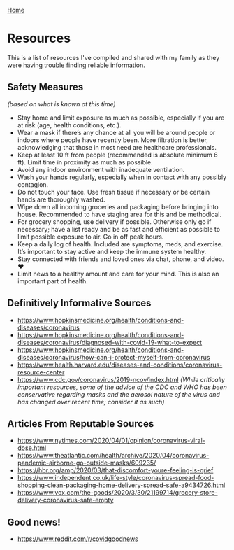[Home](README.md)

# Resources

This is a list of resources I've compiled and shared with my family as they were having trouble finding reliable information.

## Safety Measures
*(based on what is known at this time)*

* Stay home and limit exposure as much as possible, especially if you are at risk (age, health conditions, etc.).
* Wear a mask if there’s any chance at all you will be around people or indoors where people have recently been. More filtration is better, acknowledging that those in most need are healthcare professionals.
* Keep at least 10 ft from people (recommended is absolute minimum 6 ft). Limit time in proximity as much as possible.
* Avoid any indoor environment with inadequate ventilation.
* Wash your hands regularly, especially when in contact with any possibly contagion.
* Do not touch your face. Use fresh tissue if necessary or be certain hands are thoroughly washed.
* Wipe down all incoming groceries and packaging before bringing into house. Recommended to have staging area for this and be methodical.
* For grocery shopping, use delivery if possible. Otherwise only go if necessary; have a list ready and be as fast and efficient as possible to limit possible exposure to air. Go in off peak hours.
* Keep a daily log of health. Included are symptoms, meds, and exercise. It’s important to stay active and keep the immune system healthy.
* Stay connected with friends and loved ones via chat, phone, and video. ❤️
* Limit news to a healthy amount and care for your mind. This is also an important part of health.


## Definitively Informative Sources

* https://www.hopkinsmedicine.org/health/conditions-and-diseases/coronavirus
* https://www.hopkinsmedicine.org/health/conditions-and-diseases/coronavirus/diagnosed-with-covid-19-what-to-expect
* https://www.hopkinsmedicine.org/health/conditions-and-diseases/coronavirus/how-can-i-protect-myself-from-coronavirus
* https://www.health.harvard.edu/diseases-and-conditions/coronavirus-resource-center
* https://www.cdc.gov/coronavirus/2019-ncov/index.html
*(While critically important resources, some of the advice of the CDC and WHO has been conservative regarding masks and the aerosol nature of the virus and has changed over recent time; consider it as such)*


## Articles From Reputable Sources

* https://www.nytimes.com/2020/04/01/opinion/coronavirus-viral-dose.html
* https://www.theatlantic.com/health/archive/2020/04/coronavirus-pandemic-airborne-go-outside-masks/609235/
* https://hbr.org/amp/2020/03/that-discomfort-youre-feeling-is-grief
* https://www.independent.co.uk/life-style/coronavirus-spread-food-shopping-clean-packaging-home-delivery-spread-safe-a9434726.html
* https://www.vox.com/the-goods/2020/3/30/21199714/grocery-store-delivery-coronavirus-safe-empty


## Good news!

* https://www.reddit.com/r/covidgoodnews
